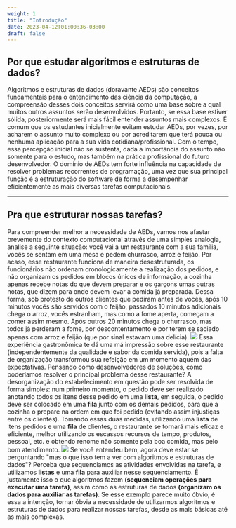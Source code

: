 ```yaml
---
weight: 1
title: "Introdução"
date: 2023-04-12T01:00:36-03:00
draft: false
---
```


## Por que estudar algoritmos e estruturas de dados?
Algoritmos e estruturas de dados (doravante AEDs) são conceitos fundamentais para o entendimento das ciência da computação, a compreensão desses dois conceitos servirá como uma base sobre a qual muitos outros assuntos serão desenvolvidos. Portanto, se essa base estiver sólida, posteriormente será mais fácil entender assuntos mais complexos. É comum que os estudantes inicialmente evitam estudar AEDs, por vezes, por acharem o assunto muito complexo ou por acreditarem que terá pouca ou nenhuma aplicação para a sua vida cotidiana/profissional. Com o tempo, essa percepção inicial não se sustenta, dada a importância do assunto não somente para o estudo, mas também na prática profissional do futuro desenvolvedor. O domínio de AEDs tem forte influência na capacidade de resolver problemas recorrentes de programação, uma vez que sua principal função é a estruturação do software de forma a desempenhar eficientemente as mais diversas tarefas computacionais.
***
## Pra que estruturar nossas tarefas?
Para compreender melhor a necessidade de AEDs, vamos nos afastar brevemente do contexto computacional através de uma simples analogia, analise a seguinte situação: você vai a um restaurante com a sua família, vocês se sentam em uma mesa e pedem churrasco, arroz e feijão. Por acaso, esse restaurante funciona de maneira desestruturada, os funcionários não ordenam cronologicamente a realização dos pedidos, e não organizam os pedidos em blocos únicos de informação, a cozinha apenas recebe notas do que devem preparar e os garçons umas outras notas, que dizem para onde devem levar a comida já preparada. Dessa forma, sob protesto de outros clientes que pediram antes de vocês, após 10 minutos vocês são servidos com o feijão, passados 10 minutos adicionais chega o arroz, vocês estranham, mas como a fome aperta, começam a comer assim mesmo. Após outros 20 minutos chega o churrasco, mas todos já perderam a fome, por descontentamento e por terem se saciado apenas com arroz e feijão (que por sinal estavam uma delícia).
![](https://github.com/doYourCode/aeds.doc/blob/main/assets/img/pedidos_exemplo_rest_intro_001.png?raw=true)
Essa experiência gastronômica te dá uma má impressão sobre esse restaurante (independentemente da qualidade e sabor da comida servida), pois a falta de organização transformou sua refeição em um momento aquém das expectativas. Pensando como desenvolvedores de soluções, como poderíamos resolver o principal problema desse restaurante? A desorganização do estabelecimento em questão pode ser resolvida de forma simples: num primeiro momento, o pedido deve ser realizado anotando todos os itens desse pedido em uma **lista**, em seguida, o pedido deve ser colocado em uma **fila** junto com os demais pedidos, para que a cozinha o prepare na ordem em que foi pedido (evitando assim injustiças entre os clientes). Tomando essas duas medidas, utilizando uma **lista** de itens pedidos e uma **fila** de clientes, o restaurante se tornará mais eficaz e eficiente, melhor utilizando os escassos recursos de tempo, produtos, pessoal, etc. e obtendo renome não somente pela boa comida, mas pelo bom atendimento.
![](https://github.com/doYourCode/aeds.doc/blob/main/assets/img/pedidos_exemplo_rest_intro_002.png?raw=true)
Se você entendeu bem, agora deve estar se perguntando "mas o que isso tem a ver com algoritmos e estruturas de dados"? Perceba que sequenciamos as atividades envolvidas na tarefa, e utilizamos **listas** e uma **fila** para auxiliar nesse sequenciamento. É justamente isso o que algoritmos fazem **(sequenciam operações para executar uma tarefa)**, assim como as estruturas de dados **(organizam os dados para auxiliar as tarefas)**. Se esse exemplo parece muito óbvio, é essa a intenção, tornar óbvia a necessidade de utilizarmos algoritmos e estruturas de dados para realizar nossas tarefas, desde as mais básicas até as mais complexas.

